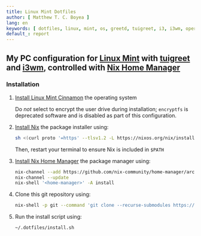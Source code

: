 ```yaml
---
title: Linux Mint Dotfiles
author: [ Matthew T. C. Boyea ]
lang: en
keywords: [ dotfiles, linux, mint, os, greetd, tuigreet, i3, i3wm, operating system, bash, nix ]
default_: report
---
```

## My PC configuration for [Linux Mint] with [tuigreet] and [i3wm], controlled with [Nix Home Manager]

### Installation

1. [Install Linux Mint Cinnamon](https://linuxmint.com/download.php) the operating system

   Do *not* select to encrypt the user drive during installation; `encryptfs` is deprecated software and is disabled as part of this configuration.

2. [Install Nix](https://nixos.org/download/) the package installer using:

   ```sh
   sh <(curl proto '=https' --tlsv1.2 -L https://nixos.org/nix/install) --daemon
   ```

   Then, restart your terminal to ensure Nix is included in `$PATH`

3. [Install Nix Home Manager](https://nix-community.github.io/home-manager/index.xhtml#sec-install-standalone) the package manager using:

   ```sh
   nix-channel --add https://github.com/nix-community/home-manager/archive/master.tar.gz home-manager
   nix-channel --update
   nix-shell '<home-manager>' -A install
   ```

4. Clone this git repository using:

   ```sh
   nix-shell -p git --command 'git clone --recurse-submodules https://github.com/mboyea/.dotfiles ~/.dotfiles'
   ```

5. Run the install script using:

   ```sh
   ~/.dotfiles/install.sh
   ```

[Linux Mint]: https://linuxmint.com
[tuigreet]: https://github.com/apognu/tuigreet
[i3wm]: https://i3wm.org/
[Nix Home Manager]: https://github.com/nix-community/home-manager

